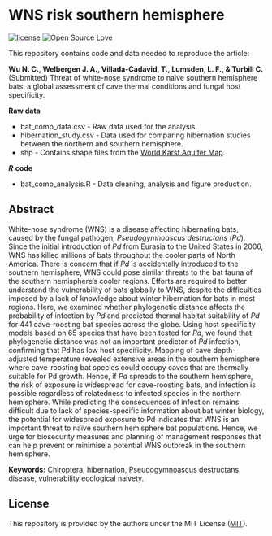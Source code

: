 # WNS risk southern hemisphere
[![license](https://img.shields.io/badge/license-MIT%20+%20file%20LICENSE-lightgrey.svg)](https://choosealicense.com/)
![Open Source
Love](https://badges.frapsoft.com/os/v2/open-source.svg?v=103)

This repository contains code and data needed to reproduce the article:

**Wu N. C., Welbergen J. A., Villada-Cadavid, T., Lumsden, L. F., & Turbill C.** (Submitted) Threat of white-nose syndrome to naive southern hemisphere bats: a global assessment of cave thermal conditions and fungal host specificity.


**Raw data**
- bat_comp_data.csv - Raw data used for the analysis.
- hibernation_study.csv - Data used for comparing hibernation studies between the northern and southern hemisphere.
- shp - Contains shape files from the [World Karst Aquifer Map](https://produktcenter.bgr.de/terraCatalog/OpenSearch.do?search=ab3b15cb-a6c3-42ea-ae0c-0b417d698949&type=/Query/OpenSearch.do). 

***R*** **code**
- bat_comp_analysis.R - Data cleaning, analysis and figure production.

## Abstract
White-nose syndrome (WNS) is a disease affecting hibernating bats, caused by the fungal pathogen, *Pseudogymnoascus destructans* (*Pd*). Since the initial introduction of *Pd* from Eurasia to the United States in 2006, WNS has killed millions of bats throughout the cooler parts of North America. There is concern that if *Pd* is accidentally introduced to the southern hemisphere, WNS could pose similar threats to the bat fauna of the southern hemisphere’s cooler regions. Efforts are required to better understand the vulnerability of bats globally to WNS, despite the difficulties imposed by a lack of knowledge about winter hibernation for bats in most regions. Here, we examined whether phylogenetic distance affects the probability of infection by *Pd* and predicted thermal habitat suitability of *Pd* for 441 cave-roosting bat species across the globe. Using host specificity models based on 65 species that have been tested for *Pd*, we found that phylogenetic distance was not an important predictor of *Pd* infection, confirming that Pd has low host specificity. Mapping of cave depth-adjusted temperature revealed extensive areas in the southern hemisphere where cave-roosting bat species could occupy caves that are thermally suitable for Pd growth. Hence, if *Pd* spreads to the southern hemisphere, the risk of exposure is widespread for cave-roosting bats, and infection is possible regardless of relatedness to infected species in the northern hemisphere. While predicting the consequences of infection remains difficult due to lack of species-specific information about bat winter biology, the potential for widespread exposure to Pd indicates that WNS is an important threat to naïve southern hemisphere bat populations. Hence, we urge for biosecurity measures and planning of management responses that can help prevent or minimise a potential WNS outbreak in the southern hemisphere.


**Keywords:** Chiroptera, hibernation, Pseudogymnoascus destructans, disease, vulnerability ecological naivety.


## License
This repository is provided by the authors under the MIT License ([MIT](http://opensource.org/licenses/MIT)).
